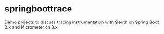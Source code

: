 # springboottrace

Demo projects to discuss tracing instrumentation with Sleuth on Spring Boot 2.x and Micrometer on 3.x

